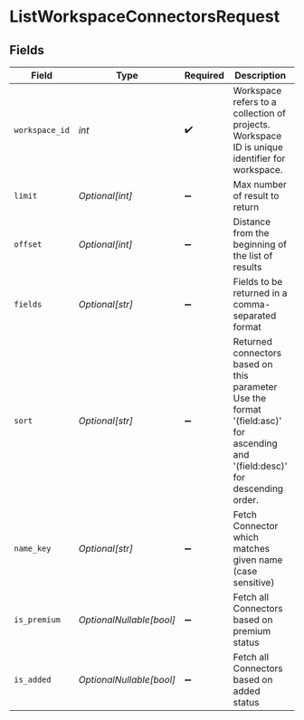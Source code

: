 # ListWorkspaceConnectorsRequest


## Fields

| Field                                                                                                                            | Type                                                                                                                             | Required                                                                                                                         | Description                                                                                                                      | Example                                                                                                                          |
| -------------------------------------------------------------------------------------------------------------------------------- | -------------------------------------------------------------------------------------------------------------------------------- | -------------------------------------------------------------------------------------------------------------------------------- | -------------------------------------------------------------------------------------------------------------------------------- | -------------------------------------------------------------------------------------------------------------------------------- |
| `workspace_id`                                                                                                                   | *int*                                                                                                                            | :heavy_check_mark:                                                                                                               | Workspace refers to a collection of projects. Workspace ID is unique identifier for workspace.                                   | 4                                                                                                                                |
| `limit`                                                                                                                          | *Optional[int]*                                                                                                                  | :heavy_minus_sign:                                                                                                               | Max number of result to return                                                                                                   | 10                                                                                                                               |
| `offset`                                                                                                                         | *Optional[int]*                                                                                                                  | :heavy_minus_sign:                                                                                                               | Distance from the beginning of the list of results                                                                               | 10                                                                                                                               |
| `fields`                                                                                                                         | *Optional[str]*                                                                                                                  | :heavy_minus_sign:                                                                                                               | Fields to be returned in a comma-separated format                                                                                | name_key,api_type                                                                                                                |
| `sort`                                                                                                                           | *Optional[str]*                                                                                                                  | :heavy_minus_sign:                                                                                                               | Returned connectors based on this parameter Use the format '(field:asc)' for ascending and  '(field:desc)' for descending order. | (name_key:asc),(disp_name:desc)                                                                                                  |
| `name_key`                                                                                                                       | *Optional[str]*                                                                                                                  | :heavy_minus_sign:                                                                                                               | Fetch Connector which matches given name (case sensitive)                                                                        | My Connector                                                                                                                     |
| `is_premium`                                                                                                                     | *OptionalNullable[bool]*                                                                                                         | :heavy_minus_sign:                                                                                                               | Fetch all Connectors based on premium status                                                                                     | true                                                                                                                             |
| `is_added`                                                                                                                       | *OptionalNullable[bool]*                                                                                                         | :heavy_minus_sign:                                                                                                               | Fetch all Connectors based on added status                                                                                       | true                                                                                                                             |